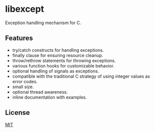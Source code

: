 # libexcept

Exception handling mechanism for C.

## Features

- try/catch constructs for handling exceptions.
- finally clause for ensuring resource cleanup.
- throw/rethrow statements for throwing exceptions.
- various function hooks for customizable behavior.
- optional handling of signals as exceptions.
- compatible with the traditional C strategy of using integer values as error codes.
- small size.
- optional thread awareness.
- inline documentation with examples.

## License

[MIT](./LICENSE.txt)
